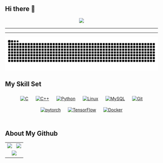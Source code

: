 ## Hi there 👋
<div align="center">
  <!-- dynamic typing effect 动态打字效果 -->
  <div>
      <img src="https://readme-typing-svg.demolab.com?font=Fira+Code&pause=1250&width=520&lines=printf(%22Hello%2C%20World%21%22)%3B;Best%20wish%20for%20you%21&center=true&size=27" />
  </div>
</div>

---
<!--
## Hello!  I am Zirui Wang

- 🌱 I’m currently studying computer science at Shandong University.
- 🔭 I’m currently learning NLP.
- 👯 Currently living in Qingdao, Shandong.
- 😄 I love listening to music and coding(programming).
-->
<!--
- :hearts: Passionate about open source software. 
- :1st_place_medal: My projects are trusted by developers.
- :sun_with_face: Highlights of my successful endeavors.
You are my ![Visitor Count](https://profile-counter.glitch.me/GUTS-W/count.svg)th visitor
-->

---

<!-- 贪吃蛇 -->
![](https://raw.githubusercontent.com/GUTS-W/GUTS-W/refs/heads/output/github-contribution-grid-snake.svg)


## My Skill Set  
<div align="center">  
<a href="https://www.cprogramming.com/" target="_blank"><img style="margin: 10px" src="https://profilinator.rishav.dev/skills-assets/c-original.svg" alt="C" height="50" /></a>  
<a href="https://www.cplusplus.com/" target="_blank"><img style="margin: 10px" src="https://profilinator.rishav.dev/skills-assets/cplusplus-original.svg" alt="C++" height="50" /></a>  
<a href="https://www.python.org/" target="_blank"><img style="margin: 10px" src="https://profilinator.rishav.dev/skills-assets/python-original.svg" alt="Python" height="50" /></a>  
<a href="https://www.linux.org/" target="_blank"><img style="margin: 10px" src="https://profilinator.rishav.dev/skills-assets/linux-original.svg" alt="Linux" height="50" /></a>  
<a href="https://www.mysql.com/" target="_blank"><img style="margin: 10px" src="https://profilinator.rishav.dev/skills-assets/mysql-original-wordmark.svg" alt="MySQL" height="50" /></a>  
<a href="https://github.com/" target="_blank"><img style="margin: 10px" src="https://profilinator.rishav.dev/skills-assets/git-scm-icon.svg" alt="Git" height="50" /></a>  
<a href="https://pytorch.org/" target="_blank"><img style="margin: 10px" src="https://profilinator.rishav.dev/skills-assets/pytorch-icon.svg" alt="pytorch" height="50" /></a>  
<a href="https://www.tensorflow.org/" target="_blank"><img style="margin: 10px" src="https://profilinator.rishav.dev/skills-assets/tensorflow-icon.svg" alt="TensorFlow" height="50" /></a>  
<a href="https://www.docker.com/" target="_blank"><img style="margin: 10px" src="https://profilinator.rishav.dev/skills-assets/docker-original-wordmark.svg" alt="Docker" height="50" /></a>  
</div>  

<br/>  

## About My Github
<div align="center">
  <table style="width:100%;">
    <tr>
      <!-- 第一个图片 -->
      <td align="center">
        <img height='200' src="https://github-readme-stats.vercel.app/api?username=GUTS-W&show_icons=true" />
      </td>
      <!-- 第二个图片 -->
      <td align="center">
        <img height='200' src="https://github-readme-stats.vercel.app/api/top-langs/?username=GUTS-W&layout=compact" />
      </td>
    </tr>
    <!-- 第三个图片 -->
    <tr>
      <td colspan="2" align="center">
        <img height="220" src="https://github-readme-activity-graph.vercel.app/graph?username=GUTS-W&theme=github-compact&hide_border=true&area=true" />
      </td>
    </tr>
  </table>
</div>

<!--
**GUTS-W/GUTS-W** is a ✨ _special_ ✨ repository because its `README.md` (this file) appears on your GitHub profile.

Here are some ideas to get you started:

- 🔭 I’m currently working on ...
- 🌱 I’m currently learning ...
- 👯 I’m looking to collaborate on ...
- 🤔 I’m looking for help with ...
- 💬 Ask me about ...
- 📫 How to reach me: ...
- 😄 Pronouns: ...
- ⚡ Fun fact: ...
-->
